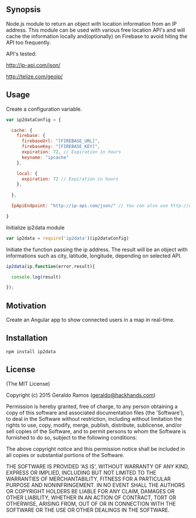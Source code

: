 ## Synopsis

Node.js module to return an object with location information from an IP address.
This module can be used with various free location API's and will cache the information locally and(optionally) on Firebase to avoid hiting the API too frequently.

API's tested:

http://ip-api.com/json/

http://telize.com/geoip/


## Usage

Create a configuration variable. 

```js
var ip2dataConfig = {

  cache: {
    firebase: {
      firebaseUrl: "[FIREBASE_URL]",
      firebaseKey: "[FIREBASE_KEY]",
      expiration: 72, // Expiration in hours
      keyname: "ipcache"  
    }, 

    local: {
      expiration: 72 // Expiration in hours
    }, 
        
  },

  IpApiEndpoint: "http://ip-api.com/json/" // You can also use http://www.telize.com/geoip/

}
```

Initialize ip2data module

```js
var ip2data = require('ip2data')(ip2dataConfig)

```

Initiate the function passing the ip address. The result will be an object with informations such as city, latitude, longitude, depending on selected API.

```js
ip2data(ip,function(error,result){

  console.log(result)

});

```

## Motivation

Create an Angular app to show connected users in a map in real-time.

## Installation
```
npm install ip2data
```

## License

(The MIT License)

Copyright (c) 2015 Geraldo Ramos (geraldo@hackhands.com)

Permission is hereby granted, free of charge, to any person obtaining a copy of this software and associated documentation files (the 'Software'), to deal in the Software without restriction, including without limitation the rights to use, copy, modify, merge, publish, distribute, sublicense, and/or sell copies of the Software, and to permit persons to whom the Software is furnished to do so, subject to the following conditions:

The above copyright notice and this permission notice shall be included in all copies or substantial portions of the Software.

THE SOFTWARE IS PROVIDED 'AS IS', WITHOUT WARRANTY OF ANY KIND, EXPRESS OR IMPLIED, INCLUDING BUT NOT LIMITED TO THE WARRANTIES OF MERCHANTABILITY, FITNESS FOR A PARTICULAR PURPOSE AND NONINFRINGEMENT. IN NO EVENT SHALL THE AUTHORS OR COPYRIGHT HOLDERS BE LIABLE FOR ANY CLAIM, DAMAGES OR OTHER LIABILITY, WHETHER IN AN ACTION OF CONTRACT, TORT OR OTHERWISE, ARISING FROM, OUT OF OR IN CONNECTION WITH THE SOFTWARE OR THE USE OR OTHER DEALINGS IN THE SOFTWARE.